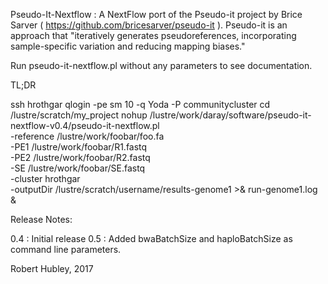
Pseudo-It-Nextflow : A NextFlow port of the Pseudo-it project by 
                     Brice Sarver ( https://github.com/bricesarver/pseudo-it ).
                     Pseudo-it is an approach that "iteratively generates 
                     pseudoreferences, incorporating sample-specific 
                     variation and reducing mapping biases."


Run pseudo-it-nextflow.pl without any parameters to see documentation.

TL;DR

  ssh hrothgar
  qlogin -pe sm 10 -q Yoda -P communitycluster
  cd /lustre/scratch/my_project
  nohup /lustre/work/daray/software/pseudo-it-nextflow-v0.4/pseudo-it-nextflow.pl \
        -reference /lustre/work/foobar/foo.fa \
        -PE1 /lustre/work/foobar/R1.fastq \
        -PE2 /lustre/work/foobar/R2.fastq \
        -SE  /lustre/work/foobar/SE.fastq \
        -cluster hrothgar \
        -outputDir /lustre/scratch/username/results-genome1 >& run-genome1.log &


Release Notes:

0.4 : Initial release
0.5 : Added bwaBatchSize and haploBatchSize as command line parameters.


Robert Hubley, 2017
